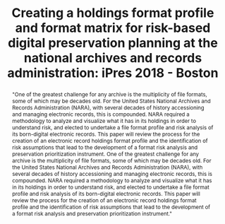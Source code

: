 ---
abstract: "\"One of the greatest challenge for any archive is the multiplicity of
  file formats, some of which may be decades old. For the United States National Archives
  and Records Administration (NARA), with several decades of history accessioning
  and managing electronic records, this is compounded. NARA required a methodology
  to analyze and visualize what it has in its holdings in order to understand risk,
  and elected to undertake a file format profile and risk analysis of its born-digital
  electronic records. This paper will review the process for the creation of an electronic
  record holdings format profile and the identification of risk assumptions that lead
  to the development of a format risk analysis and preservation prioritization instrument.\tOne
  of the greatest challenge for any archive is the multiplicity of file formats, some
  of which may be decades old. For the United States National Archives and Records
  Administration (NARA), with several decades of history accessioning and managing
  electronic records, this is compounded. NARA required a methodology to analyze and
  visualize what it has in its holdings in order to understand risk, and elected to
  undertake a file format profile and risk analysis of its born-digital electronic
  records. This paper will review the process for the creation of an electronic record
  holdings format profile and the identification of risk assumptions that lead to
  the development of a format risk analysis and preservation prioritization instrument.\""
creators:
- Johnston, Leslie
date: null
document_url: https://services.phaidra.univie.ac.at/api/object/o:923623/download
grand_parent: iPRES
institutions: []
keywords:
- boston
landing_page_url: https://phaidra.univie.ac.at/o:923623
language: eng
layout: publication
license: CC BY 4.0 International
notes_url: null
parent: iPRES 2018
presentation_url: null
size: 1447929
source_name: iPRES
title: 'Creating a holdings format profile and format matrix for risk-based digital
  preservation planning at the national archives and records administration: iPres
  2018 - Boston'
type: paper
year: 2018
---